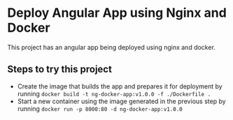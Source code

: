 # Deploy Angular App using Nginx and Docker

This project has an angular app being deployed using nginx and docker.

## Steps to try this project

- Create the image that builds the app and prepares it for deployment by running `docker build -t ng-docker-app:v1.0.0 -f ./Dockerfile .`
- Start a new container using the image generated in the previous step by running `docker run -p 8000:80 -d ng-docker-app:v1.0.0`


